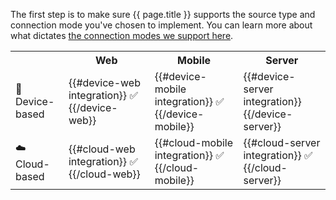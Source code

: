 The first step is to make sure {{ page.title }} supports the source type and connection mode you've chosen to implement. You can learn more about what dictates [the connection modes we support here](https://segment.com/docs/destinations/#connection-modes).


<!-- TODO: populate from catalog API -->
<table>
  <tr>
    <th></th>
    <th>Web</th>
    <th>Mobile</th>
    <th>Server</th>
  </tr>
  <tr>
    <td>📱 Device-based</td>
    <td>{{#device-web integration}} ✅ {{/device-web}}</td>
    <td>{{#device-mobile integration}} ✅ {{/device-mobile}}</td>
    <td>{{#device-server integration}} {{/device-server}}</td>
  </tr>
  <tr>
    <td>☁️  Cloud-based</td>
    <td>{{#cloud-web integration}} ✅ {{/cloud-web}}</td>
    <td>{{#cloud-mobile integration}} ✅ {{/cloud-mobile}}</td>
    <td>{{#cloud-server integration}} ✅ {{/cloud-server}}</td>
  </tr>
</table>
